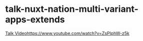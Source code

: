 # talk-nuxt-nation-multi-variant-apps-extends

[Talk Video](https://www.youtube.com/watch?v=ZsPlphW-z5k&t=507s)https://www.youtube.com/watch?v=ZsPlphW-z5k
